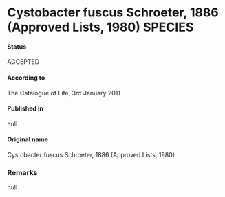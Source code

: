 # Cystobacter fuscus Schroeter, 1886 (Approved Lists, 1980) SPECIES

#### Status
ACCEPTED

#### According to
The Catalogue of Life, 3rd January 2011

#### Published in
null

#### Original name
Cystobacter fuscus Schroeter, 1886 (Approved Lists, 1980)

### Remarks
null